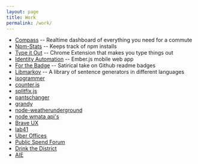 ```yaml
---
layout: page
title: Work
permalink: /work/
---
```


* [Compass](/compass/) -- Realtime dashboard of everything you need for a commute
* [Npm-Stats](https://github.com/jaxgeller/npm-stats) -- Keeps track of npm installs
* [Type it Out](https://chrome.google.com/webstore/detail/type-it-out/cakjfpgihbciegpnmholbaafghdbngjp) -- Chrome Extension that makes you type things out
* [Identity Automation](/identity-automation/) -- Ember.js mobile web app
* [For the Badge](/for-the-badge/) -- Satirical take on Github readme badges
* [Libmarkov](/libmarkov/) -- A library of sentence generators in different languages
* [isogrammer](https://isogrammer.com/)
* [counter.js](https://jaxgeller.com/projects/counter.js/)
* [splitfix.js](https://jaxgeller.com/projects/splitfix.js/)
* [pantschanger](https://pantschanger.com/)
* [grandy](https://grandy.io/)
* [node-weatherunderground](https://github.com/jaxgeller/node-weatherunderground/)
* [node wmata api's](https://github.com/jaxgeller/node-wmata-metro)
* [Brave UX](http://braveux.com/)
* [lab41](http://lab41.org/)
* [Uber Offices](http://uberoffices.com/)
* [Public Spend Forum](http://publicspendforum.net/)
* [Drink the District](http://drinkthedistrict.com/)
* [AIE](http://innovation.umd.edu)
